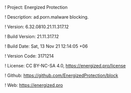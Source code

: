 ! Project: Energized Protection

! Description: ad.porn.malware blocking.

! Version: 6.32.0810.21.11.317.12

! Build Version: 21.11.317.12

! Build Date: Sat, 13 Nov 21 12:14:05 +06

! Version Code: 3171214

! License: CC BY-NC-SA 4.0, https://energized.pro/license

! Github: https://github.com/EnergizedProtection/block

! Web: https://energized.pro
